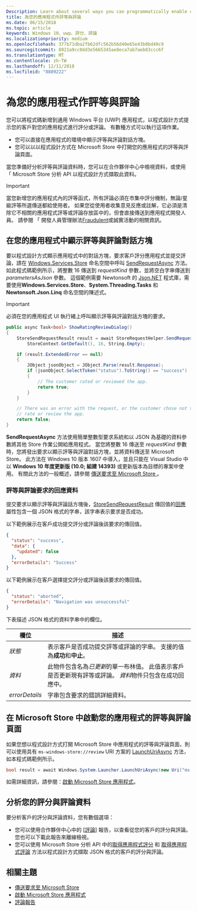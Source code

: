```yaml
---
Description: Learn about several ways you can programmatically enable customers to rate and review your app.
title: 為您的應用程式作評等與評論
ms.date: 06/15/2018
ms.topic: article
keywords: Windows 10、uwp、評分、評論
ms.localizationpriority: medium
ms.openlocfilehash: 377b71dba2fb62dfc562b56d40e65e43b0bd49c9
ms.sourcegitcommit: 8921a9cc0dd3e5665345ae8eca7ab7aeb83ccc6f
ms.translationtype: MT
ms.contentlocale: zh-TW
ms.lasthandoff: 12/11/2018
ms.locfileid: "8889222"
---
```

# <a name="request-ratings-and-reviews-for-your-app"></a>為您的應用程式作評等與評論

您可以將程式碼新增到通用 Windows 平台 (UWP) 應用程式，以程式設計方式提示您的客戶對您的應用程式進行評分或評論。 有數種方式可以執行這項作業。
* 您可以直接在應用程式的環境中顯示評等與評論對話方塊。
* 您可以以以程式設計方式在 Microsoft Store 中打開您的應用程式的評等與評論頁面。

當您準備好分析評等與評論資料時，您可以在合作夥伴中心中檢視資料，或使用 「 Microsoft Store 分析 API 以程式設計方式擷取此資料。

> [!IMPORTANT]
> 當您新增您的應用程式內的評等函式，所有評論必須在市集中評分機制，無論/星級評等所選傳送都給使用者。 如果您從使用者收集意見反應或註解，它必須是清除它不相關的應用程式評等或評論存放區中的，但會直接傳送到應用程式開發人員。 請參閱 「 開發人員管理辦法[Fraudulent](https://docs.microsoft.com/legal/windows/agreements/store-developer-code-of-conduct#3-fraudulent-or-dishonest-activities)或誠實活動的相關資訊。

## <a name="show-a-rating-and-review-dialog-in-your-app"></a>在您的應用程式中顯示評等與評論對話方塊

要以程式設計方式顯示應用程式中的對話方塊，要求客戶評分應用程式並提交評論，請在 [Windows.Services.Store](https://docs.microsoft.com/uwp/api/windows.services.store) 命名空間中呼叫 [SendRequestAsync](https://docs.microsoft.com/uwp/api/windows.services.store.storerequesthelper.sendrequestasync) 方法。 如此程式碼範例所示，將整數 16 傳送到 *requestKind* 參數，並將空白字串傳送到  *parametersAsJson* 參數。 這個範例需要 Newtonsoft 的 [Json.NET](http://www.newtonsoft.com/json) 程式庫，需要使用**Windows.Services.Store**、**System.Threading.Tasks** 和 **Newtonsoft.Json.Linq** 命名空間的陳述式。

> [!IMPORTANT]
> 必須在您的應用程式 UI 執行緒上呼叫顯示評等與評論對話方塊的要求。

```csharp
public async Task<bool> ShowRatingReviewDialog()
{
    StoreSendRequestResult result = await StoreRequestHelper.SendRequestAsync(
        StoreContext.GetDefault(), 16, String.Empty);

    if (result.ExtendedError == null)
    {
        JObject jsonObject = JObject.Parse(result.Response);
        if (jsonObject.SelectToken("status").ToString() == "success")
        {
            // The customer rated or reviewed the app.
            return true;
        }
    }

    // There was an error with the request, or the customer chose not to
    // rate or review the app.
    return false;
}
```

**SendRequestAsync** 方法使用簡單整數型要求系統和以 JSON 為基礎的資料參數將其他 Store 作業公開給應用程式。 當您將整數 16 傳送至 *requestKind* 參數時，您將發出要求以顯示評等與評論對話方塊，並將資料傳送至 Microsoft Store。 此方法在 Windows 10 版本 1607 中導入，並且只能在 Visual Studio 中以 **Windows 10 年度更新版 (10.0; 組建 14393)** 或更新版本為目標的專案中使用。 有關此方法的一般概述，請參閱 [傳送要求至 Microsoft Store ](send-requests-to-the-store.md)。

### <a name="response-data-for-the-rating-and-review-request"></a>評等與評論要求的回應資料

提交要求以顯示評等與評論話方塊後，[StoreSendRequestResult](https://docs.microsoft.com/uwp/api/windows.services.store.storesendrequestresult) 傳回值的[回應](https://docs.microsoft.com/uwp/api/windows.services.store.storesendrequestresult.Response) 屬性包含一個 JSON 格式的字串，該字串表示要求是否成功。

以下範例展示在客戶成功提交評分或評論後該要求的傳回值。

```json
{ 
  "status": "success", 
  "data": {
    "updated": false
  },
  "errorDetails": "Success"
}
```

以下範例展示在客戶選擇提交評分或評論後該要求的傳回值。

```json
{ 
  "status": "aborted", 
  "errorDetails": "Navigation was unsuccessful"
}
```

下表描述 JSON 格式的資料字串中的欄位。

|  欄位  |  描述  |
|----------------------|---------------|
|  *狀態*                   |  表示客戶是否成功提交評等或評論的字串。 支援的值為**成功**和**中止**。   |
|  *資料*                   |  此物件包含名為*已更新*的單一布林值。 此值表示客戶是否更新現有評等或評論。 *資料*物件只包含在成功回應中。   |
|  *errorDetails*                   |  字串包含要求的錯誤詳細資料。 |

## <a name="launch-the-rating-and-review-page-for-your-app-in-the-store"></a>在 Microsoft Store 中啟動您的應用程式的評等與評論頁面

如果您想以程式設計方式打開 Microsoft Store 中應用程式的評等與評論頁面，則可以使用具有 ```ms-windows-store://review```  URI 方案的 [LaunchUriAsync](https://docs.microsoft.com/uwp/api/windows.system.launcher.launchuriasync) 方法，如本程式碼範例所示。

```csharp
bool result = await Windows.System.Launcher.LaunchUriAsync(new Uri("ms-windows-store://review/?ProductId=9WZDNCRFHVJL"));
```

如需詳細資訊，請參閱：[啟動 Microsoft Store 應用程式](../launch-resume/launch-store-app.md)。

## <a name="analyze-your-ratings-and-reviews-data"></a>分析您的評分與評論資料

要分析客戶的評分與評論資料，您有數個選項：
* 您可以使用合作夥伴中心中的 [[評論](../publish/reviews-report.md)] 報告，以查看從您的客戶的評分與評論。 您也可以下載此報告來離線檢視。
* 您可以使用 Microsoft Store 分析 API 中的[取得應用程式評分](get-app-ratings.md) 和 [取得應用程式評論](get-app-reviews.md) 方法以程式設計方式擷取 JSON 格式的客戶的評分與評論。

## <a name="related-topics"></a>相關主題

* [傳送要求至 Microsoft Store ](send-requests-to-the-store.md)
* [啟動 Microsoft Store 應用程式](../launch-resume/launch-store-app.md)
* [評論報告](../publish/reviews-report.md)
